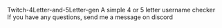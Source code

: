 Twitch-4Letter-and-5Letter-gen
A simple 4 or 5 letter username checker\
If you have any questions, send me a message on discord
